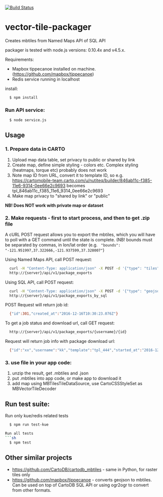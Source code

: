 [![Build Status](https://travis-ci.com/CartoDB/mobile-sdk-server.svg?token=PtvMeyvagkwm2BbzYFSe&branch=master)](https://travis-ci.com/CartoDB/mobile-sdk-server)

# vector-tile-packager
Creates mbtiles from Named Maps API of SQL API

packager is tested with node.js versions: 0.10.4x and v4.5.x.

Requirements:
- Mapbox tippecanoe installed on machine. (https://github.com/mapbox/tippecanoe)
- Redis service running in localhost

install:
```sh
  $ npm install
```


### Run API service:
```sh
  $ node service.js
```

## Usage
### 1. Prepare data in CARTO
1. Upload map data table, set privacy to public or shared by link
2. Create map, define simple styling - colors etc. Complex styling (heatmaps, torque etc) probably does not work
3. Note map ID from URL, convert it to template ID, so e.g. https://cartomobile-team.carto.com/u/nutiteq/builder/846ab11c-f385-11e6-9314-0ee66e2c9693 becomes tpl_846ab11c_f385_11e6_9314_0ee66e2c9693
3. Make map privacy to "shared by link" or "public"

**NB! Does NOT work with private map or dataset**

### 2. Make requests - first to start process, and then to get .zip file

A cURL POST request allows you to export the mbtiles, which you will have to poll with a GET command until the state is complete.
(NB! bounds must be separated by commas, in lon/lat order (e.g. ` "bounds": "-121.951997,37.322666,-121.937599,37.328007"`)

Using Named Maps API, call POST request:
```sh
  curl -H "Content-Type: application/json" -X POST -d '{"type": "tiles", "data": {"username": "{username}", "template":"{template}", "minzoom": 10, "maxzoom": 18, "bounds": "{bounds}"}}' 
  http://{server}/api/v1/package_exports
```

Using SQL API, call POST request:
```sh
  curl -H "Content-Type: application/json" -X POST -d '{"type": "geojson", "data": {"username": "{username}", "template":"{template}", "sql": "{sql}", "minzoom": 10, "maxzoom": 18}}' 
  http://{server}/api/v1/package_exports_by_sql
```

POST Request will return job id:
```sh
  {"id":301,"created_at":"2016-12-16T10:30:23.076Z"}
```

To get a job status and download url, call GET request:
```sh
  http://{server}/api/v1/package_exports/{username}/{id}
```

Request will return job info with package download url:
```sh
  {"id":"xx","username":"kk","template":"tpl_444","started_at":"2016-12-16T09:20:25.459Z","duration":"00:00:10.9","download_url":"zz"}
```

### 3. use file in your app code:
1. unzip the result, get .mbtiles and .json
2. put .mbtiles into app code, or make app to download it
4. add map using MBTilesTileDataSource, use CartoCSSStyleSet as MBVectorTileDecoder

## Run test suite:

Run only kue/redis related tests
```sh
  $ npm run test-kue

Run all tests
```sh
  $ npm test
```


## Other similar projects
* https://github.com/CartoDB/cartodb_mbtiles - same in Python, for raster tiles only
* https://github.com/mapbox/tippecanoe - converts geojson to mbtiles. Can be used on top of CartoDB SQL API or using ogr2ogr to convert from other formats.

